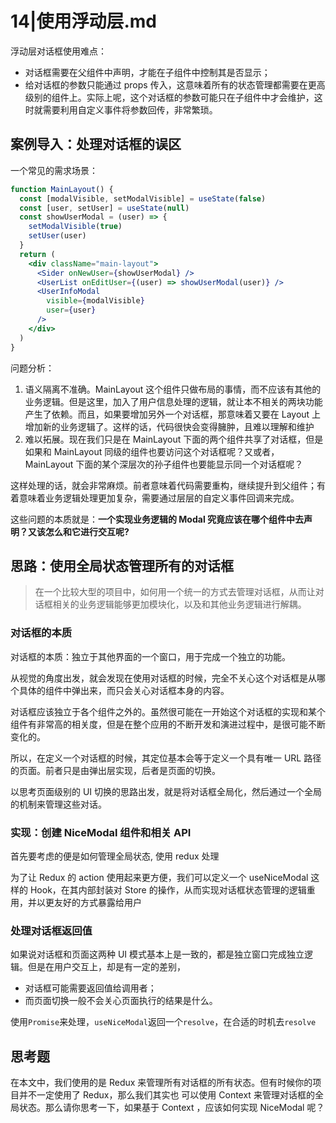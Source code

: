 # 14|使用浮动层.md

浮动层对话框使用难点：

- 对话框需要在父组件中声明，才能在子组件中控制其是否显示；
- 给对话框的参数只能通过 props 传入，这意味着所有的状态管理都需要在更高级别的组件上。实际上呢，这个对话框的参数可能只在子组件中才会维护，这时就需要利用自定义事件将参数回传，非常繁琐。

## 案例导入：处理对话框的误区

一个常见的需求场景：

```jsx
function MainLayout() {
  const [modalVisible, setModalVisible] = useState(false)
  const [user, setUser] = useState(null)
  const showUserModal = (user) => {
    setModalVisible(true)
    setUser(user)
  }
  return (
    <div className="main-layout">
      <Sider onNewUser={showUserModal} />
      <UserList onEditUser={(user) => showUserModal(user)} />
      <UserInfoModal
        visible={modalVisible}
        user={user}
      />
    </div>
  )
}
```

问题分析：

1. 语义隔离不准确。MainLayout 这个组件只做布局的事情，而不应该有其他的业务逻辑。但是这里，加入了用户信息处理的逻辑，就让本不相关的两块功能产生了依赖。而且，如果要增加另外一个对话框，那意味着又要在 Layout 上增加新的业务逻辑了。这样的话，代码很快会变得臃肿，且难以理解和维护
2. 难以拓展。现在我们只是在 MainLayout 下面的两个组件共享了对话框，但是如果和 MainLayout 同级的组件也要访问这个对话框呢？又或者，MainLayout 下面的某个深层次的孙子组件也要能显示同一个对话框呢？

这样处理的话，就会非常麻烦。前者意味着代码需要重构，继续提升到父组件；有着意味着业务逻辑处理更加复杂，需要通过层层的自定义事件回调来完成。

这些问题的本质就是：**一个实现业务逻辑的 Modal 究竟应该在哪个组件中去声明？又该怎么和它进行交互呢?**

## 思路：使用全局状态管理所有的对话框

> 在一个比较大型的项目中，如何用一个统一的方式去管理对话框，从而让对话框相关的业务逻辑能够更加模块化，以及和其他业务逻辑进行解耦。

### 对话框的本质

对话框的本质：独立于其他界面的一个窗口，用于完成一个独立的功能。

从视觉的角度出发，就会发现在使用对话框的时候，完全不关心这个对话框是从哪个具体的组件中弹出来，而只会关心对话框本身的内容。

对话框应该独立于各个组件之外的。虽然很可能在一开始这个对话框的实现和某个组件有非常高的相关度，但是在整个应用的不断开发和演进过程中，是很可能不断变化的。

所以，在定义一个对话框的时候，其定位基本会等于定义一个具有唯一 URL 路径的页面。前者只是由弹出层实现，后者是页面的切换。

以思考页面级别的 UI 切换的思路出发，就是将对话框全局化，然后通过一个全局的机制来管理这些对话。

### 实现：创建 NiceModal 组件和相关 API

首先要考虑的便是如何管理全局状态, 使用 redux 处理

为了让 Redux 的 action 使用起来更方便，我们可以定义一个 useNiceModal 这样的 Hook，在其内部封装对 Store 的操作，从而实现对话框状态管理的逻辑重用，并以更友好的方式暴露给用户

### 处理对话框返回值

如果说对话框和页面这两种 UI 模式基本上是一致的，都是独立窗口完成独立逻辑。但是在用户交互上，却是有一定的差别，

- 对话框可能需要返回值给调用者；
- 而页面切换一般不会关心页面执行的结果是什么。

使用`Promise`来处理，`useNiceModal`返回一个`resolve`，在合适的时机去`resolve`

## 思考题

在本文中，我们使用的是 Redux 来管理所有对话框的所有状态。但有时候你的项目并不一定使用了 Redux，那么我们其实也
可以使用 Context 来管理对话框的全局状态。那么请你思考一下，如果基于 Context ，应该如何实现 NiceModal 呢？
